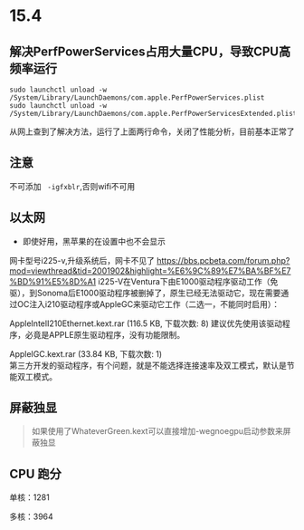# 15.4

## 解决PerfPowerServices占用大量CPU，导致CPU高频率运行

```text
sudo launchctl unload -w /System/Library/LaunchDaemons/com.apple.PerfPowerServices.plist
sudo launchctl unload -w /System/Library/LaunchDaemons/com.apple.PerfPowerServicesExtended.plist
```
从网上查到了解决方法，运行了上面两行命令，关闭了性能分析，目前基本正常了


## 注意

不可添加 ` -igfxblr`,否则wifi不可用

## 以太网

- 即使好用，黑苹果的在设置中也不会显示


网卡型号i225-v,升级系统后，网卡不见了
https://bbs.pcbeta.com/forum.php?mod=viewthread&tid=2001902&highlight=%E6%9C%89%E7%BA%BF%E7%BD%91%E5%8D%A1
i225-V在Ventura下由E1000驱动程序驱动工作（免驱），到Sonoma后E1000驱动程序被删掉了，原生已经无法驱动它，现在需要通过OC注入i210驱动程序或AppleGC来驱动它工作（二选一，不能同时启用）：

AppleIntelI210Ethernet.kext.rar (116.5 KB, 下载次数: 8)
建议优先使用该驱动程序，必竟是APPLE原生驱动程序，没有功能限制。

AppleIGC.kext.rar (33.84 KB, 下载次数: 1)       
第三方开发的驱动程序，有个问题，就是不能选择连接速率及双工模式，默认是节能双工模式。

## 屏蔽独显
> 如果使用了WhateverGreen.kext可以直接增加-wegnoegpu启动参数来屏蔽独显

## CPU 跑分

单核：1281

多核：3964
